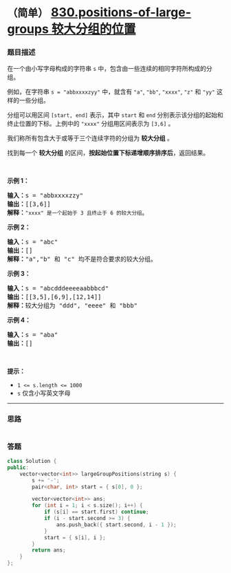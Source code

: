 # `（简单）` [830.positions-of-large-groups 较大分组的位置](https://leetcode-cn.com/problems/positions-of-large-groups/)

### 题目描述
<p>在一个由小写字母构成的字符串 <code>s</code> 中，包含由一些连续的相同字符所构成的分组。</p>

<p>例如，在字符串 <code>s = "abbxxxxzyy"</code>&nbsp;中，就含有 <code>"a"</code>, <code>"bb"</code>, <code>"xxxx"</code>, <code>"z"</code> 和 <code>"yy"</code> 这样的一些分组。</p>

<p>分组可以用区间 <code>[start, end]</code> 表示，其中 <code>start</code> 和 <code>end</code> 分别表示该分组的起始和终止位置的下标。上例中的 <code>"xxxx"</code> 分组用区间表示为 <code>[3,6]</code> 。</p>

<p>我们称所有包含大于或等于三个连续字符的分组为 <strong>较大分组</strong> 。</p>

<p>找到每一个 <strong>较大分组</strong> 的区间，<strong>按起始位置下标递增顺序排序后</strong>，返回结果。</p>

<p>&nbsp;</p>

<p><strong>示例&nbsp;1：</strong></p>

<pre><strong>输入：</strong>s = "abbxxxxzzy"
<strong>输出：</strong>[[3,6]]
<strong>解释</strong><strong>：</strong><code>"xxxx" 是一个起始于 3 且终止于 6 的较大分组</code>。
</pre>

<p><strong>示例 2：</strong></p>

<pre><strong>输入：</strong>s = "abc"
<strong>输出：</strong>[]
<strong>解释：</strong>"a","b" 和 "c" 均不是符合要求的较大分组。
</pre>

<p><strong>示例 3：</strong></p>

<pre><strong>输入：</strong>s = "abcdddeeeeaabbbcd"
<strong>输出：</strong>[[3,5],[6,9],[12,14]]
<strong>解释：</strong>较大分组为 "ddd", "eeee" 和 "bbb"</pre>

<p><strong>示例 4：</strong></p>

<pre><strong>输入：</strong>s = "aba"
<strong>输出：</strong>[]
</pre>
&nbsp;

<p><strong>提示：</strong></p>

<ul>
	<li><code>1 &lt;= s.length &lt;= 1000</code></li>
	<li><code>s</code> 仅含小写英文字母</li>
</ul>


---
### 思路
```
```



### 答题
``` C++
class Solution {
public:
    vector<vector<int>> largeGroupPositions(string s) {
        s += '-';
        pair<char, int> start = { s[0], 0 };

        vector<vector<int>> ans;
        for (int i = 1; i < s.size(); i++) {
            if (s[i] == start.first) continue;
            if (i - start.second >= 3) {
                ans.push_back({ start.second, i - 1 });
            }
            start = { s[i], i };
        }
        return ans;
    }
};
```




